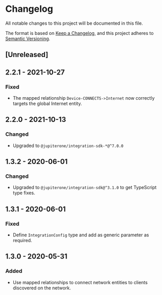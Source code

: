 # Changelog

All notable changes to this project will be documented in this file.

The format is based on [Keep a Changelog](https://keepachangelog.com/en/1.0.0/),
and this project adheres to
[Semantic Versioning](https://semver.org/spec/v2.0.0.html).

## [Unreleased]

## 2.2.1 - 2021-10-27

### Fixed

- The mapped relationship `Device-CONNECTS->Internet` now correctly targets the
  global Internet entity.

## 2.2.0 - 2021-10-13

### Changed

- Upgraded to `@jupiterone/integration-sdk-*@^7.0.0`

## 1.3.2 - 2020-06-01

### Changed

- Upgraded to `@jupiterone/integration-sdk@^3.1.0` to get TypeScript type fixes.

## 1.3.1 - 2020-06-01

### Fixed

- Define `IntegrationConfig` type and add as generic parameter as required.

## 1.3.0 - 2020-05-31

### Added

- Use mapped relationships to connect network entities to clients discovered on
  the network.
